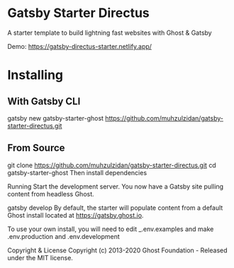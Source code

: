 # Gatsby Starter Directus
A starter template to build lightning fast websites with Ghost & Gatsby

Demo: https://gatsby-directus-starter.netlify.app/

# Installing
## With Gatsby CLI
gatsby new gatsby-starter-ghost https://github.com/muhzulzidan/gatsby-starter-directus.git
## From Source
git clone https://github.com/muhzulzidan/gatsby-starter-directus.git
cd gatsby-starter-ghost
Then install dependencies

Running
Start the development server. You now have a Gatsby site pulling content from headless Ghost.

gatsby develop
By default, the starter will populate content from a default Ghost install located at https://gatsby.ghost.io.

To use your own install, you will need to edit _.env.examples and make .env.production and .env.development



 

Copyright & License
Copyright (c) 2013-2020 Ghost Foundation - Released under the MIT license.